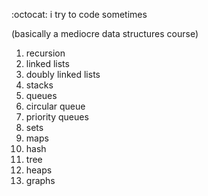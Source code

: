 :octocat: i try to code sometimes

(basically a mediocre data structures course)

1. recursion
2. linked lists
3. doubly linked lists
4. stacks
5. queues
6. circular queue
7. priority queues
8. sets
9. maps
10. hash
11. tree
12. heaps
13. graphs
